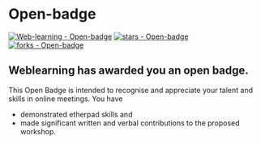 # Open-badge
[![Web-learning - Open-badge](https://img.shields.io/static/v1?label=Web-learning&message=Open-badge&color=blue&logo=github)](https://github.com/Web-learning/Open-badge "Go to GitHub repo")
[![stars - Open-badge](https://img.shields.io/github/stars/Web-learning/Open-badge?style=social)](https://github.com/Web-learning/Open-badge)
[![forks - Open-badge](https://img.shields.io/github/forks/Web-learning/Open-badge?style=social)](https://github.com/Web-learning/Open-badge)

## Weblearning has awarded you an open badge. 
This Open Badge is intended to recognise and appreciate your talent and skills in online meetings.
You have 
* demonstrated etherpad skills and
* made significant written and verbal contributions to the proposed workshop.
